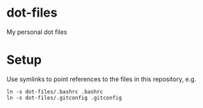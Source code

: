 # dot-files
My personal dot files

# Setup

Use symlinks to point references to the files in this repository, e.g.

```
ln -s dot-files/.bashrc .bashrc
ln -s dot-files/.gitconfig .gitconfig
```
